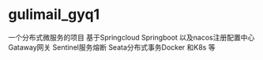# gulimail_gyq1
一个分布式微服务的项目 基于Springcloud Springboot 以及nacos注册配置中心 Gataway网关 Sentinel服务熔断 Seata分布式事务Docker 和K8s 等
